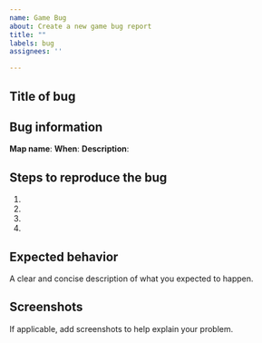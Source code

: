 ```yaml
---
name: Game Bug
about: Create a new game bug report
title: ""
labels: bug
assignees: ''

---
```


## Title of bug


## Bug information
**Map name**: 
**When**: 
**Description**: 

## Steps to reproduce the bug
1. 
2. 
3. 
4. 

## Expected behavior
A clear and concise description of what you expected to happen.

## Screenshots
If applicable, add screenshots to help explain your problem.
